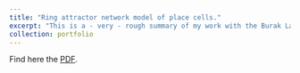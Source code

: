 ```yaml
---
title: "Ring attractor network model of place cells."
excerpt: "This is a - very - rough summary of my work with the Burak Lab at the Hebrew University of Jerusalem. Find here the [PDF](https://github.com/gullirg/gullirg.github.io/blob/master/files/BurakLab-3.pdf)."
collection: portfolio
---
```


Find here the [PDF](https://github.com/gullirg/gullirg.github.io/blob/master/files/BurakLab-3.pdf).

